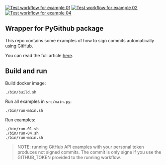 [![Test workflow for example 01](https://github.com/josecelano/pygithub/actions/workflows/example-01.yml/badge.svg)](https://github.com/josecelano/pygithub/actions/workflows/example-01.yml) [![Test workflow for example 02](https://github.com/josecelano/pygithub/actions/workflows/example-02.yml/badge.svg)](https://github.com/josecelano/pygithub/actions/workflows/example-02.yml) [![Test workflow for example 04](https://github.com/josecelano/pygithub/actions/workflows/example-04.yml/badge.svg)](https://github.com/josecelano/pygithub/actions/workflows/example-04.yml)

## Wrapper for PyGithub package

This repo contains some examples of how to sign commits automatically using GitHub.

You can read the full article [here](docs/how_to_sign_automatic_commits_in_github_actions.md).

## Build and run

Build docker image:
```
./bin/build.sh
```

Run all examples in `src/main.py`:
```
./bin/run-main.sh
```

Run examples:
```
./bin/run-01.sh
./bin/run-04.sh
./bin/run-main.sh
```

> NOTE: running GitHub API examples with your personal token produces not signed commits. The commit is only signe if you use the GITHUB_TOKEN provided to the running workflow.
